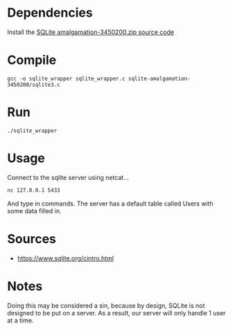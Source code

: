 # Dependencies
Install the [SQLite amalgamation-3450200.zip source code](https://www.sqlite.org/download.html)

# Compile
`gcc -o sqlite_wrapper sqlite_wrapper.c sqlite-amalgamation-3450200/sqlite3.c`

# Run
`./sqlite_wrapper`

# Usage
Connect to the sqlite server using netcat...
```bash
nc 127.0.0.1 5433
```
And type in commands. The server has a default table called Users with some data filled in. 

# Sources
- https://www.sqlite.org/cintro.html

# Notes
Doing this may be considered a sin, because by design, SQLite is not designed to be put on a server. As a result, our server will only handle 1 user at a time. 
